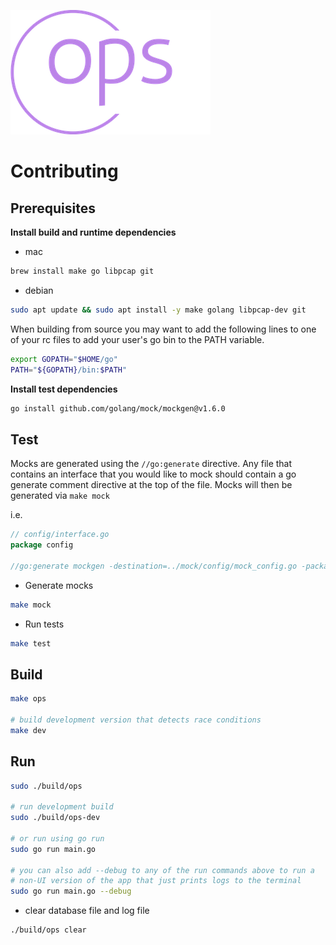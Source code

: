 ![](assets/logo-no-background-small.png)

# Contributing

## Prerequisites

**Install build and runtime dependencies**

- mac
```bash
brew install make go libpcap git
```

- debian
```bash
sudo apt update && sudo apt install -y make golang libpcap-dev git
```

When building from source you may want to add the following lines to one of your
rc files to add your user's go bin to the PATH variable.

```bash
export GOPATH="$HOME/go"
PATH="${GOPATH}/bin:$PATH"
```

**Install test dependencies**

```bash
go install github.com/golang/mock/mockgen@v1.6.0
```

## Test

Mocks are generated using the `//go:generate` directive. Any
file that contains an interface that you would like to mock
should contain a go generate comment directive at the top of
the file. Mocks will then be generated via `make mock`

i.e.

```go
// config/interface.go
package config

//go:generate mockgen -destination=../mock/config/mock_config.go -package=mock_config . Repo,Service
```

- Generate mocks

```bash
make mock
```

- Run tests

```bash
make test
```

## Build

```bash
make ops

# build development version that detects race conditions
make dev
```

## Run

```bash
sudo ./build/ops

# run development build
sudo ./build/ops-dev

# or run using go run
sudo go run main.go

# you can also add --debug to any of the run commands above to run a
# non-UI version of the app that just prints logs to the terminal
sudo go run main.go --debug
```

- clear database file and log file

```bash
./build/ops clear
```
